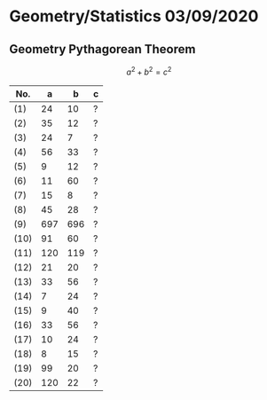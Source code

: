 # Geometry/Statistics 03/09/2020 



## Geometry Pythagorean Theorem
$$a^{2} + b^{2} = c^{2}$$


| No. | a | b | c |
|-|-|-|-|
|(1) | 24 | 10 | ? |
| (2) | 35 | 12 | ? |
| (3) | 24 | 7 | ? |
| (4) | 56 | 33 | ? |
| (5) | 9 | 12 | ? |
| (6) | 11 | 60 | ? |
| (7) | 15 | 8 | ? |
| (8) | 45 | 28 | ? |
| (9) | 697 | 696 | ? |
| (10) | 91 | 60 | ? |
| (11) | 120 | 119 | ? |
| (12) | 21 | 20 | ? |
| (13) | 33 | 56 | ? |
| (14) | 7 | 24 | ? |
| (15) | 9 | 40 | ? |
| (16) | 33 | 56 | ? |
| (17) | 10 | 24 | ? |
| (18) | 8 | 15 | ? |
| (19) | 99 | 20 | ? |
| (20) | 120 | 22 | ? |

